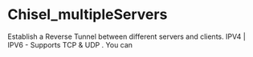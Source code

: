 # Chisel_multipleServers
Establish a Reverse Tunnel between different servers and clients. IPV4 | IPV6 - Supports TCP &amp; UDP . You can 
